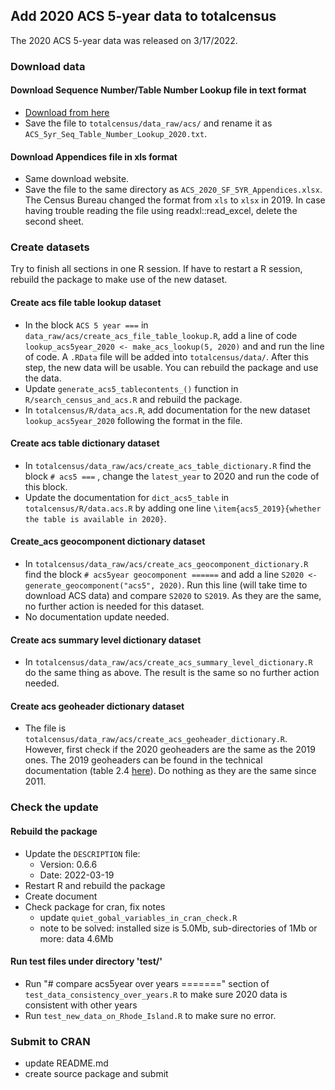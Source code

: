 ## Add 2020 ACS 5-year data to totalcensus
The 2020 ACS 5-year data was released on 3/17/2022.

### Download data

#### Download Sequence Number/Table Number Lookup file in text format

- [Download from here](https://www.census.gov/programs-surveys/acs/data/summary-file.html)
- Save the file to `totalcensus/data_raw/acs/` and rename it as `ACS_5yr_Seq_Table_Number_Lookup_2020.txt`. 

#### Download Appendices file in xls format

- Same download website.
- Save the file to the same directory as `ACS_2020_SF_5YR_Appendices.xlsx`. The Census Bureau changed the format from `xls` to `xlsx` in 2019. In case having trouble reading the file using readxl::read_excel, delete the second sheet.

### Create datasets

Try to finish all sections in one R session. If have to restart a R session, rebuild the package to make use of the new dataset.

#### Create acs file table lookup dataset

- In the block `ACS 5 year ===` in `data_raw/acs/create_acs_file_table_lookup.R`, add a line of code `lookup_acs5year_2020 <- make_acs_lookup(5, 2020)` and and run the line of code. A `.RData` file will be added into `totalcensus/data/`. After this step, the new data will be usable. You can rebuild the package and use the data. 
- Update `generate_acs5_tablecontents_()` function in `R/search_census_and_acs.R` and rebuild the package.
- In `totalcensus/R/data_acs.R`, add documentation for the new dataset `lookup_acs5year_2020` following the format in the file.


#### Create acs table dictionary dataset

- In `totalcensus/data_raw/acs/create_acs_table_dictionary.R`  find the block `# acs5 ===` , change the `latest_year` to 2020 and run the code of this block.
- Update the documentation for `dict_acs5_table` in `totalcensus/R/data.acs.R` by adding one line `\item{acs5_2019}{whether the table is available in 2020}`. 


#### Create_acs geocomponent dictionary dataset

- In `totalcensus/data_raw/acs/create_acs_geocomponent_dictionary.R` find the block `# acs5year geocomponent ======` and add a line `S2020 <- generate_geocomponent("acs5", 2020)`. Run this line (will take time to download ACS data) and compare `S2020` to `S2019`. As they are the same, no further action is needed for this dataset.
- No documentation update needed.


#### Create acs summary level dictionary dataset

- In `totalcensus/data_raw/acs/create_acs_summary_level_dictionary.R` do the same thing as above. The result is the same so no further action needed.

####  Create acs geoheader dictionary dataset

- The file is `totalcensus/data_raw/acs/create_acs_geoheader_dictionary.R`. However, first check if the 2020 geoheaders are the same as the 2019 ones. The 2019 geoheaders can be found in the technical documentation (table 2.4 [here](https://www.census.gov/content/dam/Census/library/publications/2019/acs/acs_summary-file_handbook_2019_ch02.pdf)). Do nothing as they are the same since 2011.

### Check the update

#### Rebuild the package

- Update the `DESCRIPTION` file:
  - Version: 0.6.6
  - Date: 2022-03-19
- Restart R and rebuild the package
- Create document
- Check package for cran, fix notes
    - update `quiet_gobal_variables_in_cran_check.R`
    - note to be solved: installed size is  5.0Mb, sub-directories of 1Mb or more:  data   4.6Mb

#### Run test files under directory 'test/'
- Run "# compare acs5year over years =======" section of `test_data_consistency_over_years.R` to make sure 2020 data is consistent with other years
- Run `test_new_data_on_Rhode_Island.R` to make sure no error.

### Submit to CRAN
- update README.md
- create source package and submit
